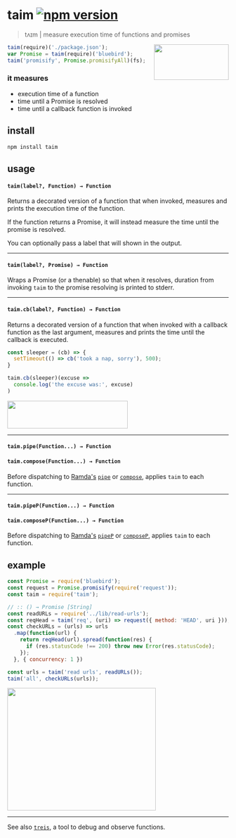 # taim [![npm version](https://badge.fury.io/js/taim.svg)](https://www.npmjs.com/package/taim)

> tʌɪm | measure execution time of functions and promises

<img align="right" width="170" height="81" src="https://raw.githubusercontent.com/raine/taim/media/img.png" />

```js
taim(require)('./package.json');
var Promise = taim(require)('bluebird');
taim('promisify', Promise.promisifyAll)(fs);
```

### it measures

- execution time of a function
- time until a Promise is resolved
- time until a callback function is invoked

## install

```sh
npm install taim
```

## usage
 
#### `taim(label?, Function) → Function`

Returns a decorated version of a function that when invoked, measures and
prints the execution time of the function.

If the function returns a Promise, it will instead measure the time until the
promise is resolved.

You can optionally pass a label that will shown in the output.

---

#### `taim(label?, Promise) → Function`

Wraps a Promise (or a thenable) so that when it resolves, duration from
invoking `taim` to the promise resolving is printed to stderr.

---

#### `taim.cb(label?, Function) → Function`

Returns a decorated version of a function that when invoked with a callback
function as the last argument, measures and prints the time until the
callback is executed.

```js
const sleeper = (cb) => {
  setTimeout(() => cb('took a nap, sorry'), 500);
}

taim.cb(sleeper)(excuse =>
  console.log('the excuse was:', excuse)
)
```

<img src="https://raw.githubusercontent.com/raine/taim/media/sleeper.png" width="274" height="63">

---

#### `taim.pipe(Function...) → Function`
#### `taim.compose(Function...) → Function`

Before dispatching to [Ramda's][ramda] [`pipe`][pipe] or
[`compose`][compose], applies `taim` to each function.

---

#### `taim.pipeP(Function...) → Function`
#### `taim.composeP(Function...) → Function`

Before dispatching to [Ramda's][ramda] [`pipeP`][pipeP] or
[`composeP`][composeP], applies `taim` to each function.

## example

```js
const Promise = require('bluebird');
const request = Promise.promisify(require('request'));
const taim = require('taim');

// :: () → Promise [String]
const readURLs = require('../lib/read-urls');
const reqHead = taim('req', (uri) => request({ method: 'HEAD', uri }));
const checkURLs = (urls) => urls
  .map(function(url) {
    return reqHead(url).spread(function(res) {
      if (res.statusCode !== 200) throw new Error(res.statusCode);
    });
  }, { concurrency: 1 })

const urls = taim('read urls', readURLs());
taim('all', checkURLs(urls));
```

<img src="https://raw.githubusercontent.com/raine/taim/media/check-urls.png" width="338" height="279">

---

See also [`treis`][treis], a tool to debug and observe functions.

[treis]: https://github.com/raine/treis
[ramda]: http://ramdajs.com
[pipe]: http://ramdajs.com/docs/#pipe
[compose]: http://ramdajs.com/docs/#compose
[pipeP]: http://ramdajs.com/docs/#pipeP
[composeP]: http://ramdajs.com/docs/#composeP
